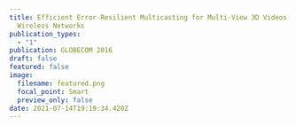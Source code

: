 ```yaml
---
title: Efficient Error-Resilient Multicasting for Multi-View 3D Videos in
  Wireless Networks
publication_types:
  - "1"
publication: GLOBECOM 2016
draft: false
featured: false
image:
  filename: featured.png
  focal_point: Smart
  preview_only: false
date: 2021-07-14T19:19:34.420Z
---
```

